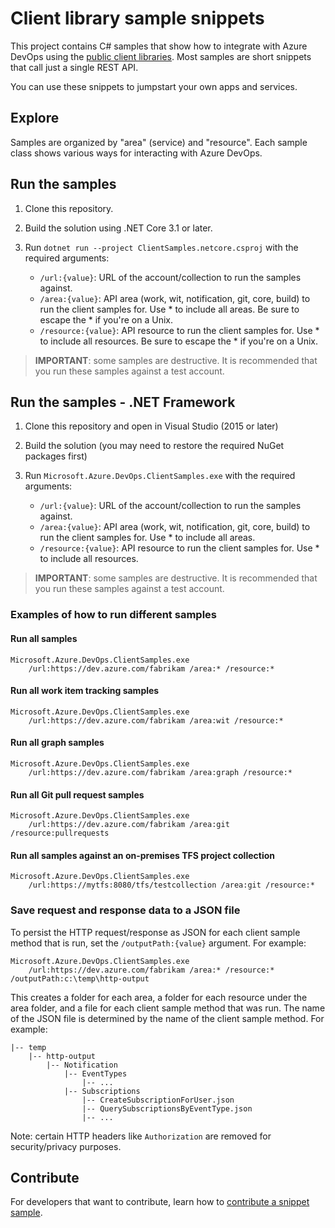 # Client library sample snippets

This project contains C# samples that show how to integrate with Azure DevOps using the [public client libraries](https://www.nuget.org/profiles/nugetvss). Most samples are short snippets that call just a single REST API.

You can use these snippets to jumpstart your own apps and services.

## Explore

Samples are organized by "area" (service) and "resource". Each sample class shows various ways for interacting with Azure DevOps.

## Run the samples

1. Clone this repository.

2. Build the solution using .NET Core 3.1 or later.

3. Run `dotnet run --project ClientSamples.netcore.csproj` with the required arguments:
   * `/url:{value}`: URL of the account/collection to run the samples against.
   * `/area:{value}`: API area (work, wit, notification, git, core, build) to run the client samples for. Use * to include all areas. Be sure to escape the * if you're on a Unix.
   * `/resource:{value}`: API resource to run the client samples for. Use * to include all resources. Be sure to escape the * if you're on a Unix.

> **IMPORTANT**: some samples are destructive. It is recommended that you run these samples against a test account.

## Run the samples - .NET Framework

1. Clone this repository and open in Visual Studio (2015 or later)

2. Build the solution (you may need to restore the required NuGet packages first)

3. Run `Microsoft.Azure.DevOps.ClientSamples.exe` with the required arguments:
   * `/url:{value}`: URL of the account/collection to run the samples against.
   * `/area:{value}`: API area (work, wit, notification, git, core, build) to run the client samples for. Use * to include all areas.
   * `/resource:{value}`: API resource to run the client samples for. Use * to include all resources.

> **IMPORTANT**: some samples are destructive. It is recommended that you run these samples against a test account.

### Examples of how to run different samples

#### Run all samples

```
Microsoft.Azure.DevOps.ClientSamples.exe
    /url:https://dev.azure.com/fabrikam /area:* /resource:*
```

#### Run all work item tracking samples

```
Microsoft.Azure.DevOps.ClientSamples.exe
    /url:https://dev.azure.com/fabrikam /area:wit /resource:*
```

#### Run all graph samples

```
Microsoft.Azure.DevOps.ClientSamples.exe
    /url:https://dev.azure.com/fabrikam /area:graph /resource:*
```

#### Run all Git pull request samples

```
Microsoft.Azure.DevOps.ClientSamples.exe
    /url:https://dev.azure.com/fabrikam /area:git /resource:pullrequests
```

#### Run all samples against an on-premises TFS project collection

```
Microsoft.Azure.DevOps.ClientSamples.exe
    /url:https://mytfs:8080/tfs/testcollection /area:git /resource:*
```

### Save request and response data to a JSON file

To persist the HTTP request/response as JSON for each client sample method that is run, set the `/outputPath:{value}` argument. For example:

```
Microsoft.Azure.DevOps.ClientSamples.exe
    /url:https://dev.azure.com/fabrikam /area:* /resource:* /outputPath:c:\temp\http-output
```

This creates a folder for each area, a folder for each resource under the area folder, and a file for each client sample method that was run. The name of the JSON file is determined by the name of the client sample method. For example:

```
|-- temp
    |-- http-output
        |-- Notification
            |-- EventTypes
                |-- ...
            |-- Subscriptions
                |-- CreateSubscriptionForUser.json
                |-- QuerySubscriptionsByEventType.json
                |-- ...
```

Note: certain HTTP headers like `Authorization` are removed for security/privacy purposes.

## Contribute

For developers that want to contribute, learn how to [contribute a snippet sample](./contribute.md).
